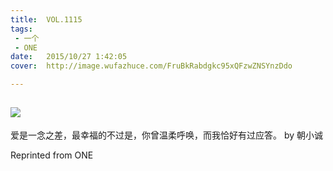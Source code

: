 ```yaml
---
title:	VOL.1115
tags:
 - 一个
 - ONE
date:	2015/10/27 1:42:05
cover:	http://image.wufazhuce.com/FruBkRabdgkc95xQFzwZNSYnzDdo

---
```

![](http://image.wufazhuce.com/FruBkRabdgkc95xQFzwZNSYnzDdo)
---

爱是一念之差，最幸福的不过是，你曾温柔呼唤，而我恰好有过应答。 by 朝小诚
 
Reprinted from ONE
